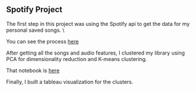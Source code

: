 ## Spotify Project

The first step in this project was using the Spotify api to get the data for my personal saved songs. \

You can see the process [here](./)

After getting all the songs and audio features, I clustered my library using PCA for dimensionality reduction and K-means clustering.

That notebook is [here](./Cluster_spotify.html)

Finally, I built a tableau visualization for the clusters.
